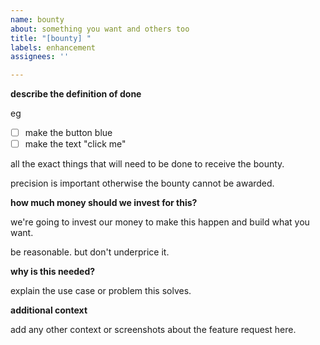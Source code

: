 ```yaml
---
name: bounty
about: something you want and others too
title: "[bounty] "
labels: enhancement
assignees: ''

---
```


**describe the definition of done**

eg 
- [ ] make the button blue
- [ ] make the text "click me"

all the exact things that will need to be done to receive the bounty.

precision is important otherwise the bounty cannot be awarded.

**how much money should we invest for this?**

we're going to invest our money to make this happen and build what you want.

be reasonable. but don't underprice it.

**why is this needed?**

explain the use case or problem this solves.

**additional context**

add any other context or screenshots about the feature request here.

